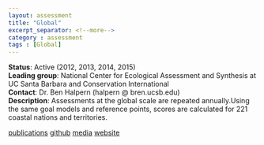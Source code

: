 ```yaml
---
layout: assessment
title: "Global"
excerpt_separator: <!--more-->
category : assessment
tags : [Global]
---
```


**Status**: Active (2012, 2013, 2014, 2015)  
**Leading group**: National Center for Ecological Assessment and Synthesis at UC Santa Barbara and Conservation International  
**Contact**: Dr. Ben Halpern (halpern @ bren.ucsb.edu)  
**Description**: Assessments at the global scale are repeated annually.Using the same goal models and reference points, scores are calculated for 221 coastal nations and territories.

[publications](/resources/publications#global) 
<a href="https://github.com/OHI-Science/ohi-global/releases" target="_blank">github</a>
<a href="http://www.oceanhealthindex.org/news/archive" target="_blank">media</a>
<a href="www.oceanhealthindex.org" target="_blank">website</a> 
